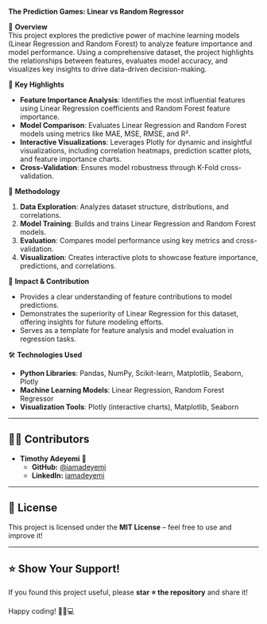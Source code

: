 **The Prediction Games: Linear vs Random Regressor**

🚀 **Overview**  
This project explores the predictive power of machine learning models (Linear Regression and Random Forest) to analyze feature importance and model performance. Using a comprehensive dataset, the project highlights the relationships between features, evaluates model accuracy, and visualizes key insights to drive data-driven decision-making.  

📌 **Key Highlights**  
- **Feature Importance Analysis**: Identifies the most influential features using Linear Regression coefficients and Random Forest feature importance.  
- **Model Comparison**: Evaluates Linear Regression and Random Forest models using metrics like MAE, MSE, RMSE, and R².  
- **Interactive Visualizations**: Leverages Plotly for dynamic and insightful visualizations, including correlation heatmaps, prediction scatter plots, and feature importance charts.  
- **Cross-Validation**: Ensures model robustness through K-Fold cross-validation.  

🔬 **Methodology**  
1. **Data Exploration**: Analyzes dataset structure, distributions, and correlations.  
2. **Model Training**: Builds and trains Linear Regression and Random Forest models.  
3. **Evaluation**: Compares model performance using key metrics and cross-validation.  
4. **Visualization**: Creates interactive plots to showcase feature importance, predictions, and correlations.  

🎯 **Impact & Contribution**  
- Provides a clear understanding of feature contributions to model predictions.  
- Demonstrates the superiority of Linear Regression for this dataset, offering insights for future modeling efforts.  
- Serves as a template for feature analysis and model evaluation in regression tasks.  

🛠️ **Technologies Used**  
- **Python Libraries**: Pandas, NumPy, Scikit-learn, Matplotlib, Seaborn, Plotly  
- **Machine Learning Models**: Linear Regression, Random Forest Regressor  
- **Visualization Tools**: Plotly (interactive charts), Matplotlib, Seaborn  
---

## 👨‍💻 **Contributors**  
- **Timothy Adeyemi** 🚀  
  - **GitHub:** [@iamadeyemi](https://github.com/iamadeyemi)  
  - **LinkedIn:** [iamadeyemi](https://www.linkedin.com/in/timothy-ade/)  

---

## 📜 **License**  
This project is licensed under the **MIT License** – feel free to use and improve it!  

---

## ⭐ **Show Your Support!**  
If you found this project useful, please **star ⭐ the repository** and share it!  

Happy coding! 🚀🏡💻  

